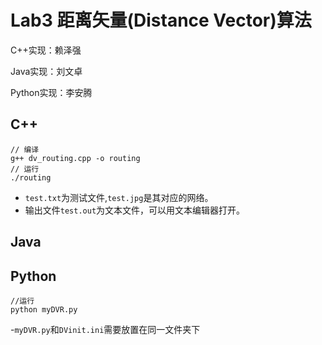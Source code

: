 # Lab3 距离矢量(Distance Vector)算法

C++实现：赖泽强

Java实现：刘文卓

Python实现：李安腾

## C++

```
// 编译
g++ dv_routing.cpp -o routing
// 运行
./routing
```

- `test.txt`为测试文件,`test.jpg`是其对应的网络。
- 输出文件`test.out`为文本文件，可以用文本编辑器打开。

## Java



## Python
```
//运行
python myDVR.py
```
-`myDVR.py`和`DVinit.ini`需要放置在同一文件夹下
